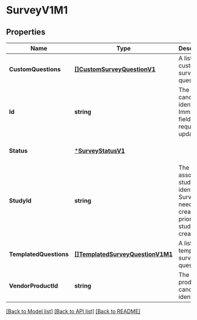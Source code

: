 # SurveyV1M1

## Properties
Name | Type | Description | Notes
------------ | ------------- | ------------- | -------------
**CustomQuestions** | [**[]CustomSurveyQuestionV1**](CustomSurveyQuestionV1.md) | A list of custom survey questions. | [optional] [default to null]
**Id** | **string** | The survey canonical identifier. Immutable field. This is required for update. | [optional] [default to null]
**Status** | [***SurveyStatusV1**](SurveyStatusV1.md) |  | [optional] [default to null]
**StudyId** | **string** | The associated study identifier. Survey needs to be created prior to the study creation. | [optional] [default to null]
**TemplatedQuestions** | [**[]TemplatedSurveyQuestionV1M1**](TemplatedSurveyQuestionV1M1.md) | A list of templated survey questions. | [optional] [default to null]
**VendorProductId** | **string** | The vendor product canonical identifier. | [optional] [default to null]

[[Back to Model list]](../README.md#documentation-for-models) [[Back to API list]](../README.md#documentation-for-api-endpoints) [[Back to README]](../README.md)

